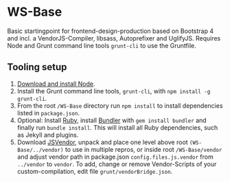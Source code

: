 # WS-Base
Basic startingpoint for frontend-design-production based on Bootstrap 4 and incl. a VendorJS-Compiler, libsass, Autoprefixer and UglifyJS. Requires Node and Grunt command line tools `grunt-cli` to use the Gruntfile.

## Tooling setup
1. [Download and install Node](https://nodejs.org/).
2. Install the Grunt command line tools, `grunt-cli`, with `npm install -g grunt-cli`.
3. From the root `/WS-Base` directory run `npm install` to install dependencies listed in `package.json`.
4. Optional: Install [Ruby](https://www.ruby-lang.org/en/documentation/installation/), install [Bundler](http://bundler.io/) with `gem install bundler` and finally run `bundle install`. This will install all Ruby dependencies, such as Jekyll and plugins. 
5. Download [JSVendor](https://github.com/SirAnselot/JSVendor), unpack and place one level above root `(WS-Base/../vendor)` to use in multiple repros, or inside root `/WS-Base/vendor` and adjust vendor path in package.json `config.files.js.vendor` from `../vendor` to `vendor`. To add, change or remove Vendor-Scripts of your custom-compilation, edit file `grunt/vendorBridge.json`.
